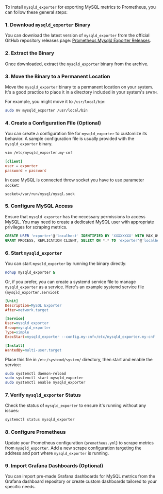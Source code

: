 To install `mysqld_exporter` for exporting MySQL metrics to Prometheus, you can follow these general steps:

### 1. Download `mysqld_exporter` Binary
You can download the latest version of `mysqld_exporter` from the official GitHub repository releases page: [Prometheus Mysqld Exporter Releases](https://github.com/prometheus/mysqld_exporter/releases).

### 2. Extract the Binary
Once downloaded, extract the `mysqld_exporter` binary from the archive.

### 3. Move the Binary to a Permanent Location
Move the `mysqld_exporter` binary to a permanent location on your system. It's a good practice to place it in a directory included in your system's `$PATH`.

For example, you might move it to `/usr/local/bin`:

```bash
sudo mv mysqld_exporter /usr/local/bin
```

### 4. Create a Configuration File (Optional)
You can create a configuration file for `mysqld_exporter` to customize its behavior. A sample configuration file is usually provided with the `mysqld_exporter` binary.

```bash
vim /etc/mysqld_exporter.my-cnf
```

```cnf
[client]
user = exporter
password = password
```

In case MySQL is connected throw socket you have to use parameter `socket`:
```
socket=/var/run/mysql/mysql.sock
```

### 5. Configure MySQL Access
Ensure that `mysqld_exporter` has the necessary permissions to access MySQL. You may need to create a dedicated MySQL user with appropriate privileges for scraping metrics.
```sql
CREATE USER 'exporter'@'localhost' IDENTIFIED BY 'XXXXXXXX' WITH MAX_USER_CONNECTIONS 3;
GRANT PROCESS, REPLICATION CLIENT, SELECT ON *.* TO 'exporter'@'localhost';
```

### 6. Start `mysqld_exporter`
You can start `mysqld_exporter` by running the binary directly:

```bash
nohup mysqld_exporter &
```

Or, if you prefer, you can create a systemd service file to manage `mysqld_exporter` as a service. Here's an example systemd service file (`mysqld_exporter.service`):

```ini
[Unit]
Description=MySQL Exporter
After=network.target

[Service]
User=mysqld_exporter
Group=mysqld_exporter
Type=simple
ExecStart=mysqld_exporter --config.my-cnf=/etc/mysqld_exporter.my-cnf

[Install]
WantedBy=multi-user.target
```

Place this file in `/etc/systemd/system/` directory, then start and enable the service:

```bash
sudo systemctl daemon-reload
sudo systemctl start mysqld_exporter
sudo systemctl enable mysqld_exporter
```

### 7. Verify `mysqld_exporter` Status
Check the status of `mysqld_exporter` to ensure it's running without any issues:

```bash
systemctl status mysqld_exporter
```

### 8. Configure Prometheus
Update your Prometheus configuration (`prometheus.yml`) to scrape metrics from `mysqld_exporter`. Add a new scrape configuration targeting the address and port where `mysqld_exporter` is running.

### 9. Import Grafana Dashboards (Optional)
You can import pre-made Grafana dashboards for MySQL metrics from the Grafana dashboard repository or create custom dashboards tailored to your specific needs.